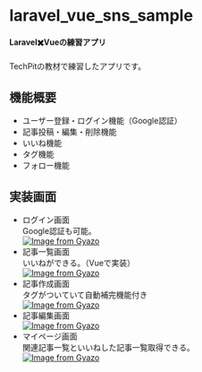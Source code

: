 # laravel_vue_sns_sample
#### Laravel✖️Vueの練習アプリ
TechPitの教材で練習したアプリです。
## 機能概要
- ユーザー登録・ログイン機能（Google認証）
- 記事投稿・編集・削除機能
- いいね機能
- タグ機能
- フォロー機能
## 実装画面
- ログイン画面<br />
Google認証も可能。<br />
[![Image from Gyazo](https://i.gyazo.com/aeee88ccbff09a93bad50db0ca8ac58c.png)](https://gyazo.com/aeee88ccbff09a93bad50db0ca8ac58c)
- 記事一覧画面<br />
いいねができる。（Vueで実装）<br />
[![Image from Gyazo](https://i.gyazo.com/99612e05d4e22e2f67a3df425ee5b48e.png)](https://gyazo.com/99612e05d4e22e2f67a3df425ee5b48e)
- 記事作成画面<br />
タグがついていて自動補完機能付き<br />
[![Image from Gyazo](https://i.gyazo.com/8d7b80e0d1d3aa6e229574158261572d.png)](https://gyazo.com/8d7b80e0d1d3aa6e229574158261572d)
- 記事編集画面<br />
[![Image from Gyazo](https://i.gyazo.com/7cf80a57d34ec140a6565a5faffc709a.png)](https://gyazo.com/7cf80a57d34ec140a6565a5faffc709a)
- マイページ画面<br />
関連記事一覧といいねした記事一覧取得できる。<br />
[![Image from Gyazo](https://i.gyazo.com/b1461563b15e157f747e06e2d7d2d768.png)](https://gyazo.com/b1461563b15e157f747e06e2d7d2d768)
